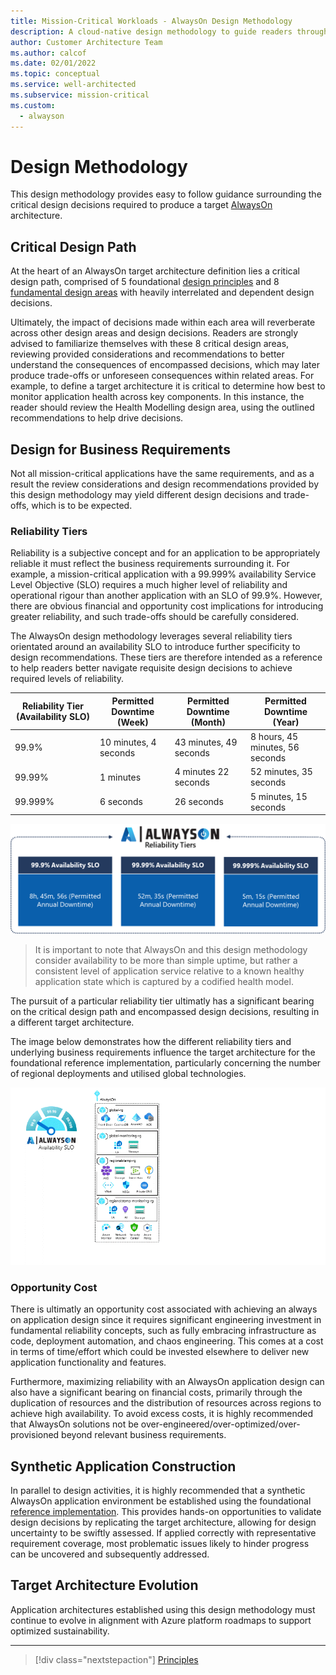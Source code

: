 ```yaml
---
title: Mission-Critical Workloads - AlwaysOn Design Methodology
description: A cloud-native design methodology to guide readers through the architectural process of building a mature mission-critical application on Microsoft Azure
author: Customer Architecture Team
ms.author: calcof
ms.date: 02/01/2022
ms.topic: conceptual
ms.service: well-architected
ms.subservice: mission-critical
ms.custom:
  - alwayson
---
```


# Design Methodology

This design methodology provides easy to follow guidance surrounding the critical design decisions required to produce a target [AlwaysOn](http://github.com/azure/alwayson) architecture.

## Critical Design Path

At the heart of an AlwaysOn target architecture definition lies a critical design path, comprised of 5 foundational [design principles](./alwayson-design-principles.md) and 8 [fundamental design areas](./alwayson-design-areas.md) with heavily interrelated and dependent design decisions.

Ultimately, the impact of decisions made within each area will reverberate across other design areas and design decisions. Readers are strongly advised to familiarize themselves with these 8 critical design areas, reviewing provided considerations and recommendations to better understand the consequences of encompassed decisions, which may later produce trade-offs or unforeseen consequences within related areas. For example, to define a target architecture it is critical to determine how best to monitor application health across key components. In this instance, the reader should review the Health Modelling design area, using the outlined recommendations to help drive decisions.

## Design for Business Requirements

Not all mission-critical applications have the same requirements, and as a result the review considerations and design recommendations provided by this design methodology may yield different design decisions and trade-offs, which is to be expected.

### Reliability Tiers

Reliability is a subjective concept and for an application to be appropriately reliable it must reflect the business requirements surrounding it. For example, a mission-critical application with a 99.999% availability Service Level Objective (SLO) requires a much higher level of reliability and operational rigour than another application with an SLO of 99.9%. However, there are obvious financial and opportunity cost implications for introducing greater reliability, and such trade-offs should be carefully considered.

The AlwaysOn design methodology leverages several reliability tiers orientated around an availability SLO to introduce further specificity to design recommendations. These tiers are therefore intended as a reference to help readers better navigate requisite design decisions to achieve required levels of reliability.

|Reliability Tier (Availability SLO)|Permitted Downtime (Week)|Permitted Downtime (Month)|Permitted Downtime (Year)|
|--|--|--|--|
|99.9%|10 minutes, 4 seconds|43 minutes, 49 seconds|8 hours, 45 minutes, 56 seconds|
|99.99%|1 minutes|4 minutes 22 seconds|52 minutes, 35 seconds|
|99.999%|6 seconds|26 seconds|5 minutes, 15 seconds|

[![AlwaysOn Reliability Tiers](./images/alwayson-reliability-tiers.png "AlwaysOn Reliability Tiers")](./alwayson-design-methodology.md)

> It is important to note that AlwaysOn and this design methodology consider availability to be more than simple uptime, but rather a consistent level of application service relative to a known healthy application state which is captured by a codified health model.

The pursuit of a particular reliability tier ultimatly has a significant bearing on the critical design path and encompassed design decisions, resulting in a different target architecture.

The image below demonstrates how the different reliability tiers and underlying business requirements influence the target architecture for the foundational reference implementation, particularly concerning the number of regional deployments and utilised global technologies.

[![AlwaysOn SLO Availability Targets](./images/alwayson-slo-targets.gif "AlwaysOn SLO Availability Targets")](./alwayson-design-methodology.md)

### Opportunity Cost

There is ultimatly an opportunity cost associated with achieving an always on application design since it requires significant engineering investment in fundamental reliability concepts, such as fully embracing infrastructure as code, deployment automation, and chaos engineering. This comes at a cost in terms of time/effort which could be invested elsewhere to deliver new application functionality and features.

Furthermore, maximizing reliability with an AlwaysOn application design can also have a significant bearing on financial costs, primarily through the duplication of resources and the distribution of resources across regions to achieve high availability. To avoid excess costs, it is highly recommended that AlwaysOn solutions not be over-engineered/over-optimized/over-provisioned beyond relevant business requirements.

## Synthetic Application Construction

In parallel to design activities, it is highly recommended that a synthetic AlwaysOn application environment be established using the foundational [reference implementation](http://github.com/azure/alwayson). This provides hands-on opportunities to validate design decisions by replicating the target architecture, allowing for design uncertainty to be swiftly assessed. If applied correctly with representative requirement coverage, most problematic issues likely to hinder progress can be uncovered and subsequently addressed.

## Target Architecture Evolution

Application architectures established using this design methodology must continue to evolve in alignment with Azure platform roadmaps to support optimized sustainability.

---

> [!div class="nextstepaction"]
> [Principles](./alwayson-design-principles.md)